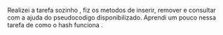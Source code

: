 Realizei a tarefa sozinho , fiz os metodos de inserir, remover e consultar com a ajuda do pseudocodigo disponibilizado. Aprendi um pouco nessa tarefa de como o hash funciona .
